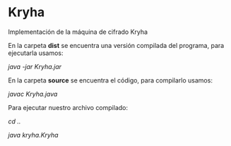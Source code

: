 # Kryha
Implementación de la máquina de cifrado Kryha

En la carpeta **dist** se encuentra una versión compilada del programa, para ejecutarla usamos:

*java -jar Kryha.jar*

En la carpeta **source** se encuentra el código, para compilarlo usamos:

*javac Kryha.java*

Para ejecutar nuestro archivo compilado:

*cd ..*

*java kryha.Kryha*
